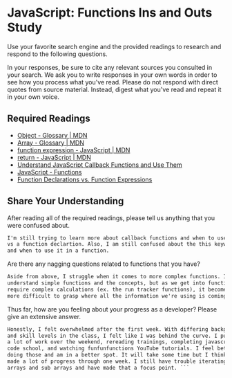 # JavaScript: Functions Ins and Outs Study

Use your favorite search engine and the provided readings to research and
respond to the following questions.

In your responses, be sure to cite any relevant sources you consulted in your
search. We ask you to write responses in your own words in order to see how you
process what you've read. Please do not respond with direct quotes from source
material. Instead, digest what you've read and repeat it in your own voice.

## Required Readings

-   [Object - Glossary | MDN](https://developer.mozilla.org/en-US/docs/Glossary/Object)
-   [Array - Glossary | MDN](https://developer.mozilla.org/en-US/docs/Glossary/Array)
-   [function expression - JavaScript | MDN](https://developer.mozilla.org/en-US/docs/Web/JavaScript/Reference/Operators/function)
-   [return - JavaScript | MDN](https://developer.mozilla.org/en-US/docs/Web/JavaScript/Reference/Statements/return)
-   [Understand JavaScript Callback Functions and Use Them](http://javascriptissexy.com/understand-javascript-callback-functions-and-use-them)
-   [JavaScript - Functions](http://www.quirksmode.org/js/function.html)
-   [Function Declarations vs. Function Expressions](https://javascriptweblog.wordpress.com/2010/07/06/function-declarations-vs-function-expressions)

## Share Your Understanding

After reading all of the required readings, please tell us anything that you
were confused about.

```md
I'm still trying to learn more about callback functions and when to use them
vs a function declartion. Also, I am still confused about the this keyword
and when to use it in a function.
```

Are there any nagging questions related to functions that you have?

```md
Aside from above, I struggle when it comes to more complex functions. I now
understand simple functions and the concepts, but as we get into functions that
require complex calculations (ex. the run tracker functions), it becomes
more difficult to grasp where all the information we're using is coming from/stored.
```

Thus far, how are you feeling about your progress as a developer? Please give an
extensive answer.

```md
Honestly, I felt overwhelmed after the first week. With differing backgrounds
and skill levels in the class, I felt like I was behind the curve. I put in
a lot of work over the weekend, rereading trainings, completing javascript
code school, and watching funfunfunctions YouTube tutorials. I feel better after
doing those and am in a better spot. It will take some time but I think I've
made a lot of progress through one week. I still have trouble iterating through
arrays and sub arrays and have made that a focus point. ```

